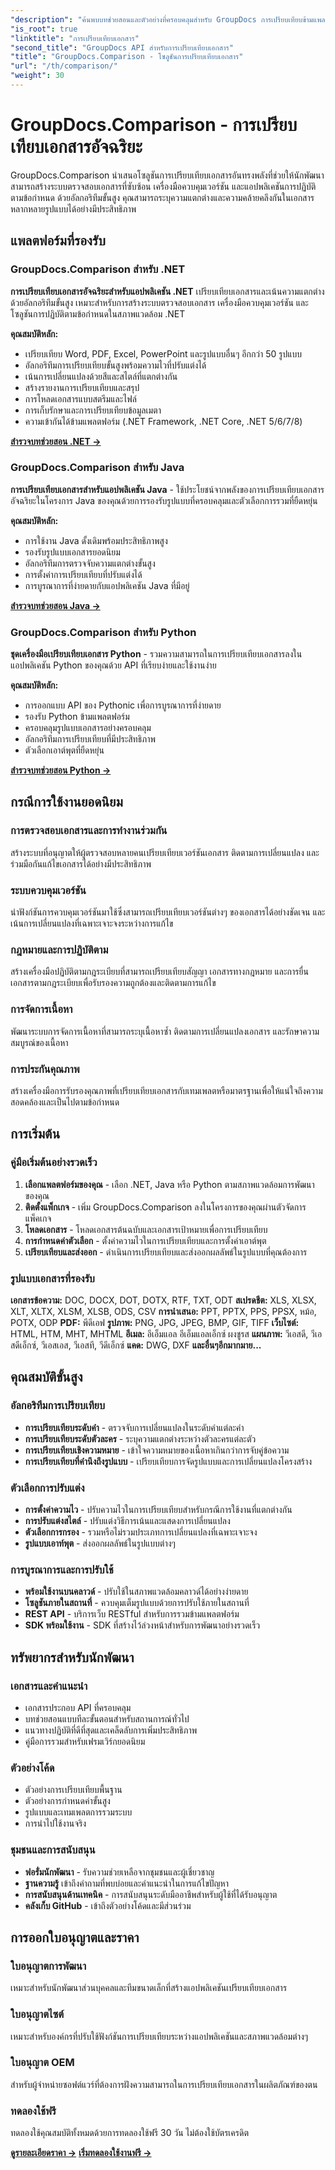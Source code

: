 ```yaml
---
"description": "ค้นพบบทช่วยสอนและตัวอย่างที่ครอบคลุมสำหรับ GroupDocs การเปรียบเทียบข้ามแพลตฟอร์มที่หลากหลาย เปรียบเทียบเอกสารอย่างชาญฉลาดด้วยอัลกอริทึมขั้นสูงสำหรับระบบตรวจสอบเอกสาร การควบคุมเวอร์ชัน และโซลูชันการปฏิบัติตามข้อกำหนด"
"is_root": true
"linktitle": "การเปรียบเทียบเอกสาร"
"second_title": "GroupDocs API สำหรับการเปรียบเทียบเอกสาร"
"title": "GroupDocs.Comparison - โซลูชันการเปรียบเทียบเอกสาร"
"url": "/th/comparison/"
"weight": 30
---
```


# GroupDocs.Comparison - การเปรียบเทียบเอกสารอัจฉริยะ

GroupDocs.Comparison นำเสนอโซลูชันการเปรียบเทียบเอกสารอันทรงพลังที่ช่วยให้นักพัฒนาสามารถสร้างระบบตรวจสอบเอกสารที่ซับซ้อน เครื่องมือควบคุมเวอร์ชัน และแอปพลิเคชันการปฏิบัติตามข้อกำหนด ด้วยอัลกอริทึมขั้นสูง คุณสามารถระบุความแตกต่างและความคล้ายคลึงกันในเอกสารหลากหลายรูปแบบได้อย่างมีประสิทธิภาพ

## แพลตฟอร์มที่รองรับ

### GroupDocs.Comparison สำหรับ .NET
**การเปรียบเทียบเอกสารอัจฉริยะสำหรับแอปพลิเคชัน .NET** เปรียบเทียบเอกสารและเน้นความแตกต่างด้วยอัลกอริทึมขั้นสูง เหมาะสำหรับการสร้างระบบตรวจสอบเอกสาร เครื่องมือควบคุมเวอร์ชัน และโซลูชันการปฏิบัติตามข้อกำหนดในสภาพแวดล้อม .NET

**คุณสมบัติหลัก:**
- เปรียบเทียบ Word, PDF, Excel, PowerPoint และรูปแบบอื่นๆ อีกกว่า 50 รูปแบบ
- อัลกอริทึมการเปรียบเทียบขั้นสูงพร้อมความไวที่ปรับแต่งได้
- เน้นการเปลี่ยนแปลงด้วยสีและสไตล์ที่แตกต่างกัน  
- สร้างรายงานการเปรียบเทียบและสรุป
- การโหลดเอกสารแบบสตรีมและไฟล์
- การเก็บรักษาและการเปรียบเทียบข้อมูลเมตา
- ความเข้ากันได้ข้ามแพลตฟอร์ม (.NET Framework, .NET Core, .NET 5/6/7/8)

**[สำรวจบทช่วยสอน .NET →](./net/)**


### GroupDocs.Comparison สำหรับ Java
**การเปรียบเทียบเอกสารสำหรับแอปพลิเคชัน Java** - ใช้ประโยชน์จากพลังของการเปรียบเทียบเอกสารอัจฉริยะในโครงการ Java ของคุณด้วยการรองรับรูปแบบที่ครอบคลุมและตัวเลือกการรวมที่ยืดหยุ่น

**คุณสมบัติหลัก:**
- การใช้งาน Java ดั้งเดิมพร้อมประสิทธิภาพสูง
- รองรับรูปแบบเอกสารยอดนิยม
- อัลกอริทึมการตรวจจับความแตกต่างขั้นสูง
- การตั้งค่าการเปรียบเทียบที่ปรับแต่งได้
- การบูรณาการที่ง่ายดายกับแอปพลิเคชัน Java ที่มีอยู่

**[สำรวจบทช่วยสอน Java →](./java/)**


### GroupDocs.Comparison สำหรับ Python
**ชุดเครื่องมือเปรียบเทียบเอกสาร Python** - รวมความสามารถในการเปรียบเทียบเอกสารลงในแอปพลิเคชัน Python ของคุณด้วย API ที่เรียบง่ายและใช้งานง่าย

**คุณสมบัติหลัก:**
- การออกแบบ API ของ Pythonic เพื่อการบูรณาการที่ง่ายดาย
- รองรับ Python ข้ามแพลตฟอร์ม
- ครอบคลุมรูปแบบเอกสารอย่างครอบคลุม
- อัลกอริทึมการเปรียบเทียบที่มีประสิทธิภาพ
- ตัวเลือกเอาต์พุตที่ยืดหยุ่น

**[สำรวจบทช่วยสอน Python →](./python/)**


## กรณีการใช้งานยอดนิยม

### การตรวจสอบเอกสารและการทำงานร่วมกัน
สร้างระบบที่อนุญาตให้ผู้ตรวจสอบหลายคนเปรียบเทียบเวอร์ชันเอกสาร ติดตามการเปลี่ยนแปลง และร่วมมือกันแก้ไขเอกสารได้อย่างมีประสิทธิภาพ

### ระบบควบคุมเวอร์ชัน
นำฟังก์ชันการควบคุมเวอร์ชันมาใช้ซึ่งสามารถเปรียบเทียบเวอร์ชันต่างๆ ของเอกสารได้อย่างชัดเจน และเน้นการเปลี่ยนแปลงที่เฉพาะเจาะจงระหว่างการแก้ไข

### กฎหมายและการปฏิบัติตาม
สร้างเครื่องมือปฏิบัติตามกฎระเบียบที่สามารถเปรียบเทียบสัญญา เอกสารทางกฎหมาย และการยื่นเอกสารตามกฎระเบียบเพื่อรับรองความถูกต้องและติดตามการแก้ไข

### การจัดการเนื้อหา
พัฒนาระบบการจัดการเนื้อหาที่สามารถระบุเนื้อหาซ้ำ ติดตามการเปลี่ยนแปลงเอกสาร และรักษาความสมบูรณ์ของเนื้อหา

### การประกันคุณภาพ
สร้างเครื่องมือการรับรองคุณภาพที่เปรียบเทียบเอกสารกับเทมเพลตหรือมาตรฐานเพื่อให้แน่ใจถึงความสอดคล้องและเป็นไปตามข้อกำหนด


## การเริ่มต้น

### คู่มือเริ่มต้นอย่างรวดเร็ว
1. **เลือกแพลตฟอร์มของคุณ** - เลือก .NET, Java หรือ Python ตามสภาพแวดล้อมการพัฒนาของคุณ
2. **ติดตั้งแพ็กเกจ** - เพิ่ม GroupDocs.Comparison ลงในโครงการของคุณผ่านตัวจัดการแพ็คเกจ
3. **โหลดเอกสาร** - โหลดเอกสารต้นฉบับและเอกสารเป้าหมายเพื่อการเปรียบเทียบ
4. **การกำหนดค่าตัวเลือก** - ตั้งค่าความไวในการเปรียบเทียบและการตั้งค่าเอาต์พุต
5. **เปรียบเทียบและส่งออก** - ดำเนินการเปรียบเทียบและส่งออกผลลัพธ์ในรูปแบบที่คุณต้องการ

### รูปแบบเอกสารที่รองรับ

**เอกสารข้อความ:** DOC, DOCX, DOT, DOTX, RTF, TXT, ODT
**สเปรดชีต:** XLS, XLSX, XLT, XLTX, XLSM, XLSB, ODS, CSV
**การนำเสนอ:** PPT, PPTX, PPS, PPSX, หม้อ, POTX, ODP
**PDF:** พีดีเอฟ
**รูปภาพ:** PNG, JPG, JPEG, BMP, GIF, TIFF
**เว็บไซต์:** HTML, HTM, MHT, MHTML
**อีเมล:** อีเอ็มแอล อีเอ็มแอลเอ็กซ์ ผงชูรส
**แผนภาพ:** วีเอสดี, วีเอสดีเอ็กซ์, วีเอสเอส, วีเอสที, วีดีเอ็กซ์
**แคด:** DWG, DXF
**และอื่นๆอีกมากมาย...**


## คุณสมบัติขั้นสูง

### อัลกอริทึมการเปรียบเทียบ
- **การเปรียบเทียบระดับคำ** - ตรวจจับการเปลี่ยนแปลงในระดับคำแต่ละคำ
- **การเปรียบเทียบระดับตัวละคร** - ระบุความแตกต่างระหว่างตัวละครแต่ละตัว  
- **การเปรียบเทียบเชิงความหมาย** - เข้าใจความหมายของเนื้อหาเกินกว่าการจับคู่ข้อความ
- **การเปรียบเทียบที่คำนึงถึงรูปแบบ** - เปรียบเทียบการจัดรูปแบบและการเปลี่ยนแปลงโครงสร้าง

### ตัวเลือกการปรับแต่ง
- **การตั้งค่าความไว** - ปรับความไวในการเปรียบเทียบสำหรับกรณีการใช้งานที่แตกต่างกัน
- **การปรับแต่งสไตล์** - ปรับแต่งวิธีการเน้นและแสดงการเปลี่ยนแปลง
- **ตัวเลือกการกรอง** - รวมหรือไม่รวมประเภทการเปลี่ยนแปลงที่เฉพาะเจาะจง
- **รูปแบบเอาท์พุต** - ส่งออกผลลัพธ์ในรูปแบบต่างๆ

### การบูรณาการและการปรับใช้
- **พร้อมใช้งานบนคลาวด์** - ปรับใช้ในสภาพแวดล้อมคลาวด์ได้อย่างง่ายดาย
- **โซลูชันภายในสถานที่** - ควบคุมเต็มรูปแบบด้วยการปรับใช้ภายในสถานที่
- **REST API** - บริการเว็บ RESTful สำหรับการรวมข้ามแพลตฟอร์ม
- **SDK พร้อมใช้งาน** - SDK ที่สร้างไว้ล่วงหน้าสำหรับการพัฒนาอย่างรวดเร็ว


## ทรัพยากรสำหรับนักพัฒนา

### เอกสารและคำแนะนำ
- เอกสารประกอบ API ที่ครอบคลุม
- บทช่วยสอนแบบทีละขั้นตอนสำหรับสถานการณ์ทั่วไป
- แนวทางปฏิบัติที่ดีที่สุดและเคล็ดลับการเพิ่มประสิทธิภาพ
- คู่มือการรวมสำหรับเฟรมเวิร์กยอดนิยม

### ตัวอย่างโค้ด
- ตัวอย่างการเปรียบเทียบพื้นฐาน
- ตัวอย่างการกำหนดค่าขั้นสูง
- รูปแบบและเทมเพลตการรวมระบบ
- การนำไปใช้งานจริง

### ชุมชนและการสนับสนุน
- **ฟอรั่มนักพัฒนา** - รับความช่วยเหลือจากชุมชนและผู้เชี่ยวชาญ
- **ฐานความรู้** เข้าถึงคำถามที่พบบ่อยและคำแนะนำในการแก้ไขปัญหา  
- **การสนับสนุนด้านเทคนิค** - การสนับสนุนระดับมืออาชีพสำหรับผู้ใช้ที่ได้รับอนุญาต
- **คลังเก็บ GitHub** - เข้าถึงตัวอย่างโค้ดและมีส่วนร่วม

## การออกใบอนุญาตและราคา

### ใบอนุญาตการพัฒนา
เหมาะสำหรับนักพัฒนาส่วนบุคคลและทีมขนาดเล็กที่สร้างแอปพลิเคชันเปรียบเทียบเอกสาร

### ใบอนุญาตไซต์  
เหมาะสำหรับองค์กรที่ปรับใช้ฟังก์ชันการเปรียบเทียบระหว่างแอปพลิเคชันและสภาพแวดล้อมต่างๆ

### ใบอนุญาต OEM
สำหรับผู้จำหน่ายซอฟต์แวร์ที่ต้องการฝังความสามารถในการเปรียบเทียบเอกสารในผลิตภัณฑ์ของตน

### ทดลองใช้ฟรี
ทดลองใช้คุณสมบัติทั้งหมดด้วยการทดลองใช้ฟรี 30 วัน ไม่ต้องใช้บัตรเครดิต

**[ดูรายละเอียดราคา →](https://purchase.groupdocs.com/pricing/comparison)**
**[เริ่มทดลองใช้งานฟรี →](https://releases.groupdocs.com/)**